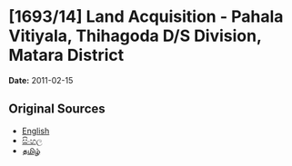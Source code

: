 # [1693/14] Land Acquisition - Pahala Vitiyala, Thihagoda D/S Division, Matara District

**Date:** 2011-02-15

## Original Sources

- [English](https://documents.gov.lk/view/extra-gazettes/2011/2/1693-14_E.pdf)
- [සිංහල](https://documents.gov.lk/view/extra-gazettes/2011/2/1693-14_S.pdf)
- [தமிழ்](https://documents.gov.lk/view/extra-gazettes/2011/2/1693-14_T.pdf)
